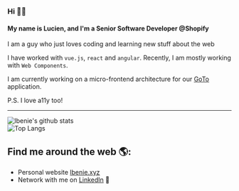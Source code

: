### Hi 👋🏾

#### My name is Lucien, and I'm a Senior Software Developer @Shopify

I am a guy who just loves coding and learning new stuff about the web

I have worked with `vue.js`, `react` and `angular`. Recently, I am mostly working with `Web Components`.

I am currently working on a micro-frontend architecture for our [GoTo](https://www.goto.com/) application.

P.S. I love a11y too!

<hr />

![lbenie's github stats](https://github-readme-stats.vercel.app/api?username=lbenie&theme=dracula&count_private=true&show_icons=true)
<br />
![Top Langs](https://github-readme-stats.vercel.app/api/top-langs/?username=lbenie&theme=dracula)

## Find me around the web 🌎:

- Personal website <a href="https://lbenie.xyz">lbenie.xyz</a>
- Network with me on <a href="https://www.linkedin.com/in/lbenie/">LinkedIn</a> 💼
